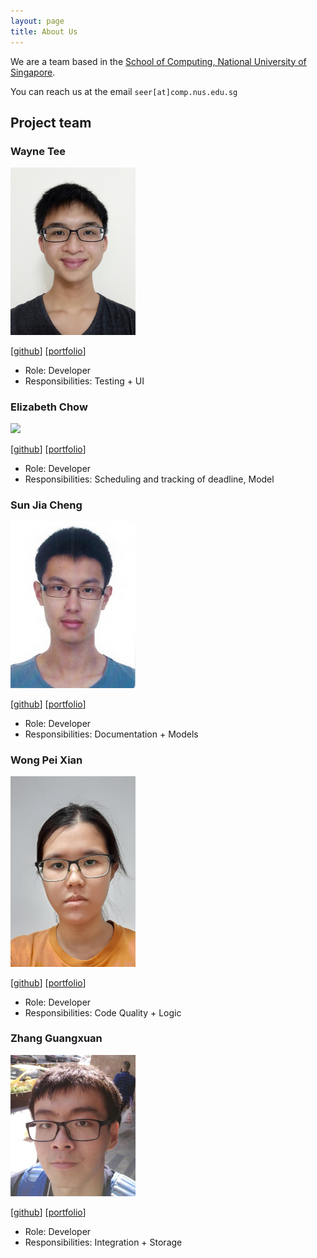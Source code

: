 ```yaml
---
layout: page
title: About Us
---
```


We are a team based in the [School of Computing, National University of Singapore](http://www.comp.nus.edu.sg).

You can reach us at the email `seer[at]comp.nus.edu.sg`

## Project team

### Wayne Tee

<img src="images/waynetee.png" width="200px">

[[github](http://github.com/waynetee)]
[[portfolio](team/waynetee.md)]

* Role: Developer
* Responsibilities: Testing + UI

### Elizabeth Chow

<img src="images/lizchow.png" width="200px">

[[github](http://github.com/lizchow)]
[[portfolio](team/lizchow.md)]

* Role: Developer
* Responsibilities: Scheduling and tracking of deadline, Model

### Sun Jia Cheng

<img src="images/sunjc826.png" width="200px">

[[github](http://github.com/sunjc826)] [[portfolio](team/sunjc826.md)]

* Role: Developer
* Responsibilities: Documentation + Models

### Wong Pei Xian

<img src="images/peixian.png" width="200px">

[[github](http://github.com/trxe)]
[[portfolio](team/peixian.md)]

* Role: Developer
* Responsibilities: Code Quality + Logic

### Zhang Guangxuan

<img src="images/guangxuan.png" width="200px">

[[github](https://github.com/guangxuan)]
[[portfolio](team/guangxuan.md)]

* Role: Developer
* Responsibilities: Integration + Storage
